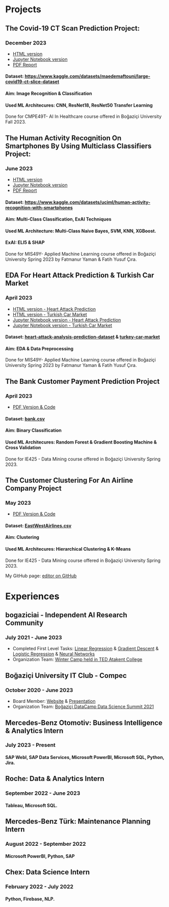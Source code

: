 # Projects

## The Covid-19 CT Scan Prediction Project:
### December 2023
- [HTML version](AI%20In%20Healthcare/Fatmanur_Yaman_CMPE_49T_Assignment4_ResNet50.html)
- [Jupyter Notebook version](AI%20In%20Healthcare/Fatmanur_Yaman_CMPE_49T_Assignment4.ipynb)
- [PDF Report](AI%20In%20Healthcare/Improvement%20Ideas%20ResNet18.pdf)
#### Dataset: https://www.kaggle.com/datasets/maedemaftouni/large-covid19-ct-slice-dataset
#### Aim: Image Recognition & Classification
#### Used ML Architecures: CNN, ResNet18, ResNet50 Transfer Learning
Done for CMPE49T- AI In Healthcare course offered in Boğaziçi University Fall 2023.


## The Human Activity Recognition On Smartphones By Using Multiclass Classifiers Project:
### June 2023
- [HTML version](Human%20Activity%20Recognition%20On%20Smartphones%20By%20Using%20Multiclass%20Classifiers/Human%20Activity%20Recognition.html)
- [Jupyter Notebook version](Human%20Activity%20Recognition%20On%20Smartphones%20By%20Using%20Multiclass%20Classifiers/Human%20Activity%20Recognition.ipynb)
- [PDF Report](Human%20Activity%20Recognition%20On%20Smartphones%20By%20Using%20Multiclass%20Classifiers/Human%20Activity%20Recognition%20On%20Smartphones%20Using%20Multi-Class%20Classifiers.pdf)
#### Dataset: https://www.kaggle.com/datasets/uciml/human-activity-recognition-with-smartphones
#### Aim: Multi-Class Classification, ExAI Techniques
#### Used ML Architecture: Multi-Class Naive Bayes, SVM, KNN, XGBoost.
#### ExAI: ELI5 & SHAP
Done for MIS49Y- Applied Machine Learning course offered in Boğaziçi University Spring 2023 by Fatmanur Yaman & Fatih Yusuf Çıra.

## EDA For Heart Attack Prediction & Turkish Car Market
### April 2023
- [HTML version - Heart Attack Prediction](EDA/heart-attack-analysis.html)
- [HTML version - Turkish Car Market](EDA/car.html)
- [Jupyter Notebook version - Heart Attack Prediction](EDA/heart-attack-analysis.ipynb)
- [Jupyter Notebook version - Turkish Car Market](EDA/car.ipynb)
#### Dataset: [heart-attack-analysis-prediction-dataset](https://www.kaggle.com/datasets/rashikrahmanpritom/heart-attack-analysis-prediction-dataset) & [turkey-car-market](https://www.kaggle.com/code/alpertemel/turkey-car-market/input)
#### Aim: EDA & Data Preprocessing
Done for MIS49Y- Applied Machine Learning course offered in Boğaziçi University Spring 2023 by Fatmanur Yaman & Fatih Yusuf Çıra.

## The Bank Customer Payment Prediction Project
### April 2023
- [PDF Version & Code](Bank%20Customer%20Payment%20Prediction/IE425_HW2_FatmanurYaman_MuratTutar.pdf)
#### Dataset: [bank.csv](AI%20In%20Healthcare/bank.csv)
#### Aim: Binary Classification
#### Used ML Architecures: Random Forest & Gradient Boosting Machine & Cross Validation
Done for IE425 - Data Mining course offered in Boğaziçi University Spring 2023.

## The Customer Clustering For An Airline Company Project
### May 2023
- [PDF Version & Code](Customer%20Clustering%20for%20an%20Airline%20Company/IE425_HW3_Yaman_Tutar.pdf)
#### Dataset: [EastWestAirlines.csv](Customer%20Clustering%20for%20an%20Airline%20Company/EastWestAirlines.xlsx)
#### Aim: Clustering
#### Used ML Architecures: Hierarchical Clustering & K-Means
Done for IE425 - Data Mining course offered in Boğaziçi University Spring 2023.

My GitHub page: [editor on GitHub](https://github.com/BU-IE-423/fall-23-fatmanuryaman/edit/main/index.md)

# Experiences

## bogaziciai - Independent AI Research Community
### July 2021 - June 2023
- Completed First Level Tasks: [Linear Regression](bogaziciai%20-%20Tasks/LinearRegression_FatmanurYaman.html) & [Gradient Descent](bogaziciai%20-%20Tasks/GradientDescent_FatmanurYaman.html) &  [Logistic Regression](bogaziciai%20-%20Tasks/LogisticRegression_fatmanur.html) & [Neural Networks](bogaziciai%20-%20Tasks/NeuralNetworksFatmanurYaman.html)
- Organization Team: [Winter Camp held in TED Atakent College](https://www.linkedin.com/posts/fatmanuryaman_as-bogaziciai-after-the-summer-camp-spent-activity-7016101901633007616-DYF9?utm_source=share&utm_medium=member_desktop)

## Boğaziçi University IT Club - Compec
### October 2020 - June 2023
- Board Member: [Website](https://compec.org/) & [Presentation](Student%20Clubs/Compec%20Tanıtım%20Dosyası%2022-23.pdf)
- Organization Team: [Boğaziçi DataCamp Data Science Summit 2021](http://datacamp.bogazici.edu.tr/2021/)

## Mercedes-Benz Otomotiv: Business Intelligence & Analytics Intern
### July 2023 - Present
#### SAP WebI, SAP Data Services, Microsoft PowerBI, Microsoft SQL, Python, Jira.

## Roche: Data & Analytics Intern
### September 2022 - June 2023
#### Tableau, Microsoft SQL.

## Mercedes-Benz Türk: Maintenance Planning Intern
### August 2022 - September 2022
#### Microsoft PowerBI, Python, SAP

## Chex: Data Science Intern
### February 2022 - July 2022
#### Python, Firebase, NLP.
